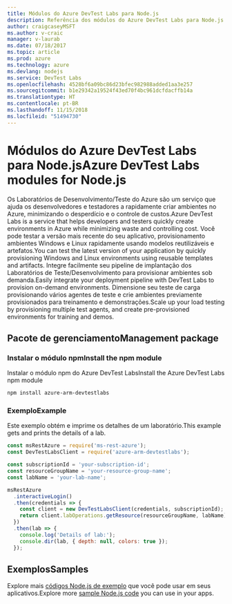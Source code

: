 ```yaml
---
title: Módulos do Azure DevTest Labs para Node.js
description: Referência dos módulos do Azure DevTest Labs para Node.js
author: craigcaseyMSFT
ms.author: v-craic
manager: v-laurab
ms.date: 07/18/2017
ms.topic: article
ms.prod: azure
ms.technology: azure
ms.devlang: nodejs
ms.service: DevTest Labs
ms.openlocfilehash: 4528bf6a09bc86d23bfec982988added1aa3e257
ms.sourcegitcommit: b1e29342a19524f43ed70f4bc961dcfdacffb14a
ms.translationtype: HT
ms.contentlocale: pt-BR
ms.lasthandoff: 11/15/2018
ms.locfileid: "51494730"
---
```

# <a name="azure-devtest-labs-modules-for-nodejs"></a><span data-ttu-id="7d18f-103">Módulos do Azure DevTest Labs para Node.js</span><span class="sxs-lookup"><span data-stu-id="7d18f-103">Azure DevTest Labs modules for Node.js</span></span>

<span data-ttu-id="7d18f-104">Os Laboratórios de Desenvolvimento/Teste do Azure são um serviço que ajuda os desenvolvedores e testadores a rapidamente criar ambientes no Azure, minimizando o desperdício e o controle de custos.</span><span class="sxs-lookup"><span data-stu-id="7d18f-104">Azure DevTest Labs is a service that helps developers and testers quickly create environments in Azure while minimizing waste and controlling cost.</span></span> <span data-ttu-id="7d18f-105">Você pode testar a versão mais recente do seu aplicativo, provisionamento ambientes Windows e Linux rapidamente usando modelos reutilizáveis e artefatos.</span><span class="sxs-lookup"><span data-stu-id="7d18f-105">You can test the latest version of your application by quickly provisioning Windows and Linux environments using reusable templates and artifacts.</span></span> <span data-ttu-id="7d18f-106">Integre facilmente seu pipeline de implantação dos Laboratórios de Teste/Desenvolvimento para provisionar ambientes sob demanda.</span><span class="sxs-lookup"><span data-stu-id="7d18f-106">Easily integrate your deployment pipeline with DevTest Labs to provision on-demand environments.</span></span> <span data-ttu-id="7d18f-107">Dimensione seu teste de carga provisionando vários agentes de teste e crie ambientes previamente provisionados para treinamento e demonstrações.</span><span class="sxs-lookup"><span data-stu-id="7d18f-107">Scale up your load testing by provisioning multiple test agents, and create pre-provisioned environments for training and demos.</span></span>

## <a name="management-package"></a><span data-ttu-id="7d18f-108">Pacote de gerenciamento</span><span class="sxs-lookup"><span data-stu-id="7d18f-108">Management package</span></span>

### <a name="install-the-npm-module"></a><span data-ttu-id="7d18f-109">Instalar o módulo npm</span><span class="sxs-lookup"><span data-stu-id="7d18f-109">Install the npm module</span></span>

<span data-ttu-id="7d18f-110">Instalar o módulo npm do Azure DevTest Labs</span><span class="sxs-lookup"><span data-stu-id="7d18f-110">Install the Azure DevTest Labs npm module</span></span>

```bash
npm install azure-arm-devtestlabs
```

### <a name="example"></a><span data-ttu-id="7d18f-111">Exemplo</span><span class="sxs-lookup"><span data-stu-id="7d18f-111">Example</span></span>

<span data-ttu-id="7d18f-112">Este exemplo obtém e imprime os detalhes de um laboratório.</span><span class="sxs-lookup"><span data-stu-id="7d18f-112">This example gets and prints the details of a lab.</span></span>

```javascript
const msRestAzure = require('ms-rest-azure');
const DevTestLabsClient = require('azure-arm-devtestlabs');

const subscriptionId = 'your-subscription-id';
const resourceGroupName = 'your-resource-group-name';
const labName = 'your-lab-name';

msRestAzure
  .interactiveLogin()
  .then(credentials => {
    const client = new DevTestLabsClient(credentials, subscriptionId);
    return client.labOperations.getResource(resourceGroupName, labName);
  })
  .then(lab => {
    console.log('Details of lab:');
    console.dir(lab, { depth: null, colors: true });
  });
```

## <a name="samples"></a><span data-ttu-id="7d18f-113">Exemplos</span><span class="sxs-lookup"><span data-stu-id="7d18f-113">Samples</span></span>

<span data-ttu-id="7d18f-114">Explore mais [códigos Node.js de exemplo](https://azure.microsoft.com/resources/samples/?platform=nodejs) que você pode usar em seus aplicativos.</span><span class="sxs-lookup"><span data-stu-id="7d18f-114">Explore more [sample Node.js code](https://azure.microsoft.com/resources/samples/?platform=nodejs) you can use in your apps.</span></span>
